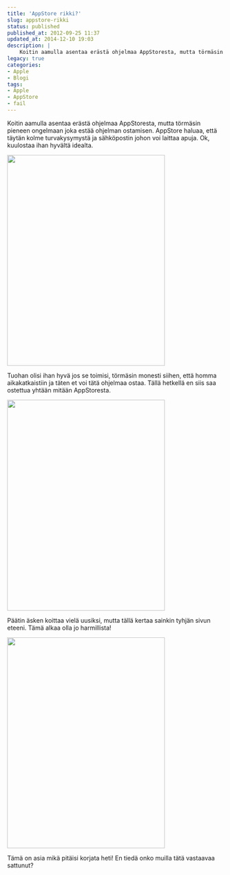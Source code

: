 ```yaml
---
title: 'AppStore rikki?'
slug: appstore-rikki
status: published
published_at: 2012-09-25 11:37
updated_at: 2014-12-10 19:03
description: |
    Koitin aamulla asentaa erästä ohjelmaa AppStoresta, mutta törmäsin pieneen ongelmaan joka estää ohjelman ostamisen. AppStore haluaa, että täytän kolme turvakysymystä ja sähköpostin johon voi laittaa apuja. Ok, kuulostaa ihan hyvältä idealta. Tuohan olisi ihan hyvä jos se toimisi, törmäsin monesti siihen, että homma aikakatkaistiin ja täten et voi tätä ohjelmaa ostaa. Tällä hetkellä en siis… Jatka lukemista AppStore rikki?
legacy: true
categories:
- Apple
- Blogi
tags:
- Apple
- AppStore
- fail
---
```


<p>Koitin aamulla asentaa erästä ohjelmaa AppStoresta, mutta törmäsin pieneen ongelmaan joka estää ohjelman ostamisen. AppStore haluaa, että täytän kolme turvakysymystä ja sähköpostin johon voi laittaa apuja. Ok, kuulostaa ihan hyvältä idealta.</p>
<p><a href="https://cdn.markokaartinen.net/uploads/2012/09/Photo-25.9.2012-7.29.27.png"><img loading="lazy" decoding="async" class="wp-image-3404 alignnone" title="AppStore tietoturva" src="https://cdn.markokaartinen.net/uploads/2012/09/Photo-25.9.2012-7.29.27-610x813.png" alt="" width="366" height="488" /></a></p>
<p>Tuohan olisi ihan hyvä jos se toimisi, törmäsin monesti siihen, että homma aikakatkaistiin ja täten et voi tätä ohjelmaa ostaa. Tällä hetkellä en siis saa ostettua yhtään mitään AppStoresta.</p>
<p><a href="https://cdn.markokaartinen.net/uploads/2012/09/Photo-25.9.2012-7.30.02.png"><img loading="lazy" decoding="async" class="wp-image-3406 alignnone" title="AIkakatkaisu" src="https://cdn.markokaartinen.net/uploads/2012/09/Photo-25.9.2012-7.30.02-610x813.png" alt="" width="366" height="488" /></a></p>
<p>Päätin äsken koittaa vielä uusiksi, mutta tällä kertaa sainkin tyhjän sivun eteeni. Tämä alkaa olla jo harmillista!</p>
<p><a href="https://cdn.markokaartinen.net/uploads/2012/09/Photo-25.9.2012-11.24.03.png"><img loading="lazy" decoding="async" class="wp-image-3407 alignnone" title="FAIL!" src="https://cdn.markokaartinen.net/uploads/2012/09/Photo-25.9.2012-11.24.03-610x813.png" alt="" width="366" height="488" /></a></p>
<p>Tämä on asia mikä pitäisi korjata heti! En tiedä onko muilla tätä vastaavaa sattunut?</p>